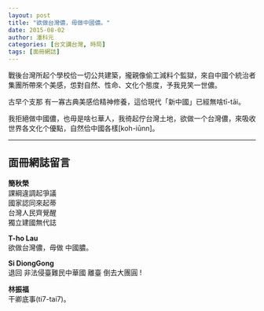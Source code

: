 ```yaml
---
layout: post
title: "欲做台灣儂，毋做中國儂。"
date: 2015-08-02
author: 潘科元
categories: [台文講台灣, 時局]
tags: [面冊網誌]
---
```


戰後台灣所起个學校佮一切公共建築，攏親像偷工減料个監獄，來自中國个統治者集團所帶來个美感，怹對自然、性命、文化个態度，予我見笑一世儂。

古早个支那 有一寡古典美感佮精神修養，這佮現代「新中國」已經無啥tī-tāi。

我拒絕做中國儂，也毋是啥乜華人，我徛起佇台灣土地，欲做一个台灣儂，來吸收世界各文化个優點，自然佮中國各樣[koh-iūnn]。

---

## 面冊網誌留言

**簡秋榮**  
課綱違調起爭議  
國家認同來起蒂  
台灣人民齊覺醒  
獨立建國無代誌

**T-ho Lau**  
欲做台灣儂，毋做 中國膿。

**Si DiongGong**  
退回 非法侵臺難民中華國 離臺 倒去大團圓 !

**林振福**  
干卿底事(ti7-tai7)。
